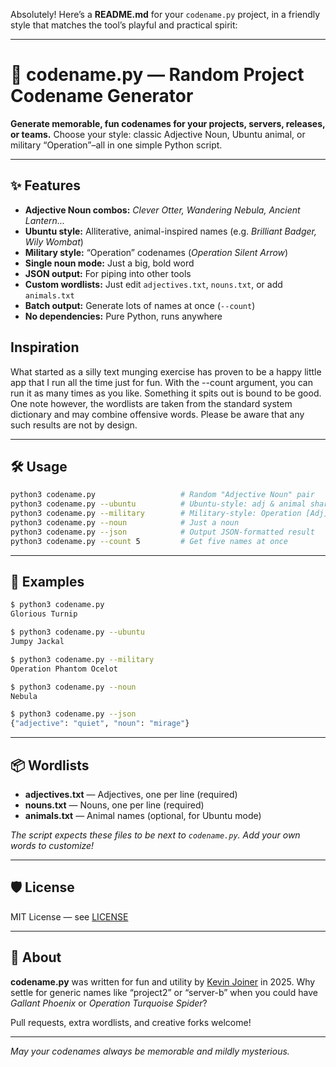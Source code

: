 Absolutely! Here’s a **README.md** for your `codename.py` project, in a friendly style that matches the tool’s playful and practical spirit:

---

# 🚀 codename.py — Random Project Codename Generator

**Generate memorable, fun codenames for your projects, servers, releases, or teams.**
Choose your style: classic Adjective Noun, Ubuntu animal, or military “Operation”–all in one simple Python script.

---

## ✨ Features

* **Adjective Noun combos:** *Clever Otter, Wandering Nebula, Ancient Lantern...*
* **Ubuntu style:** Alliterative, animal-inspired names (e.g. *Brilliant Badger, Wily Wombat*)
* **Military style:** “Operation” codenames (*Operation Silent Arrow*)
* **Single noun mode:** Just a big, bold word
* **JSON output:** For piping into other tools
* **Custom wordlists:** Just edit `adjectives.txt`, `nouns.txt`, or add `animals.txt`
* **Batch output:** Generate lots of names at once (`--count`)
* **No dependencies:** Pure Python, runs anywhere

## Inspiration

What started as a silly text munging exercise has proven to be a happy little app that I run all the time just for fun. With the --count argument, you can run it as many times as you like. Something it spits out is bound to be good. One note however, the wordlists are taken from the standard system dictionary and may combine offensive words. Please be aware that any such results are not by design.


---

## 🛠 Usage

```sh
python3 codename.py                   # Random "Adjective Noun" pair
python3 codename.py --ubuntu          # Ubuntu-style: adj & animal share first letter
python3 codename.py --military        # Military-style: Operation [Adj] Noun
python3 codename.py --noun            # Just a noun
python3 codename.py --json            # Output JSON-formatted result
python3 codename.py --count 5         # Get five names at once
```

---

## 🔗 Examples

```sh
$ python3 codename.py
Glorious Turnip

$ python3 codename.py --ubuntu
Jumpy Jackal

$ python3 codename.py --military
Operation Phantom Ocelot

$ python3 codename.py --noun
Nebula

$ python3 codename.py --json
{"adjective": "quiet", "noun": "mirage"}
```

---

## 📦 Wordlists

* **adjectives.txt** — Adjectives, one per line (required)
* **nouns.txt** — Nouns, one per line (required)
* **animals.txt** — Animal names (optional, for Ubuntu mode)

*The script expects these files to be next to `codename.py`. Add your own words to customize!*

---

## 🛡 License

MIT License — see [LICENSE](./LICENSE)

---

## 📝 About

**codename.py** was written for fun and utility by [Kevin Joiner](https://github.com/your-github) in 2025.
Why settle for generic names like “project2” or “server-b” when you could have *Gallant Phoenix* or *Operation Turquoise Spider*?

Pull requests, extra wordlists, and creative forks welcome!

---

*May your codenames always be memorable and mildly mysterious.*


